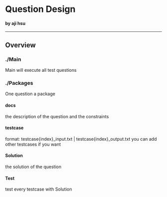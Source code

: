 # Question Design
#### by aji hsu

---

## Overview

### ./Main
Main will execute all test questions

### ./Packages
One question a package

#### docs
the description of the question and the constraints

#### testcase
format: testcase{index}_input.txt | testcase{index}_output.txt
you can add other testcases if you want

#### Solution
the solution of the question

#### Test
test every testcase with Solution
